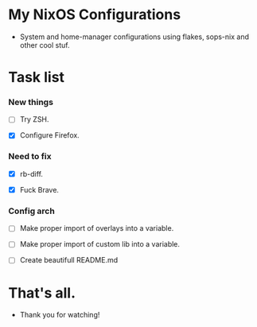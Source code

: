 # My NixOS Configurations
- System and home-manager configurations using flakes, sops-nix and other cool stuf.



# Task list

### New things

- [ ] Try ZSH.

- [x] Configure Firefox.

### Need to fix 

- [x] rb-diff.

- [x] Fuck Brave.

### Config arch

- [ ] Make proper import of overlays into a variable.

- [ ] Make proper import of custom lib into a variable.

- [ ] Create beautifull README.md



# That's all.
- Thank you for watching!
